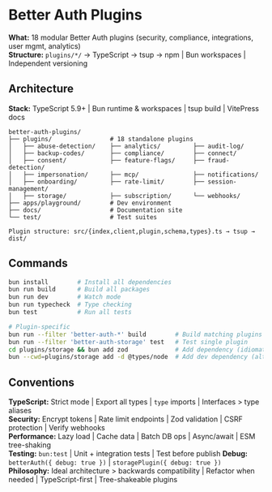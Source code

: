 # Better Auth Plugins

**What:** 18 modular Better Auth plugins (security, compliance, integrations, user mgmt, analytics)  
**Structure:** `plugins/*/` → TypeScript → tsup → npm | Bun workspaces | Independent versioning

## Architecture

**Stack:** TypeScript 5.9+ | Bun runtime & workspaces | tsup build | VitePress docs

```text
better-auth-plugins/
├── plugins/                # 18 standalone plugins
│   ├── abuse-detection/    ├── analytics/         ├── audit-log/
│   ├── backup-codes/       ├── compliance/        ├── connect/
│   ├── consent/            ├── feature-flags/     ├── fraud-detection/
│   ├── impersonation/      ├── mcp/               ├── notifications/
│   ├── onboarding/         ├── rate-limit/        ├── session-management/
│   ├── storage/            ├── subscription/      └── webhooks/
├── apps/playground/        # Dev environment
├── docs/                   # Documentation site
└── test/                   # Test suites

Plugin structure: src/{index,client,plugin,schema,types}.ts → tsup → dist/
```

## Commands

```bash
bun install        # Install all dependencies
bun run build      # Build all packages
bun run dev        # Watch mode
bun run typecheck  # Type checking
bun test           # Run all tests

# Plugin-specific
bun run --filter 'better-auth-*' build        # Build matching plugins
bun run --filter 'better-auth-storage' test   # Test single plugin
cd plugins/storage && bun add zod             # Add dependency (idiomatic)
bun --cwd=plugins/storage add -d @types/node  # Add dev dependency (alternative)
```

## Conventions

**TypeScript:** Strict mode | Export all types | `type` imports | Interfaces > type aliases  
**Security:** Encrypt tokens | Rate limit endpoints | Zod validation | CSRF protection | Verify webhooks  
**Performance:** Lazy load | Cache data | Batch DB ops | Async/await | ESM tree-shaking  
**Testing:** `bun:test` | Unit + integration tests | Test before publish
**Debug:** `betterAuth({ debug: true })` | `storagePlugin({ debug: true })`
**Philosophy:** Ideal architecture > backwards compatibility | Refactor when needed | TypeScript-first | Tree-shakeable plugins
